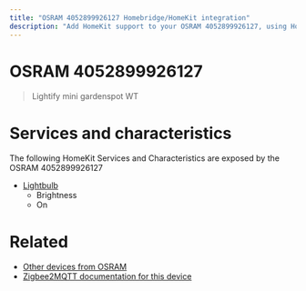 ```yaml
---
title: "OSRAM 4052899926127 Homebridge/HomeKit integration"
description: "Add HomeKit support to your OSRAM 4052899926127, using Homebridge, Zigbee2MQTT and homebridge-z2m."
---
```

<!---
This file has been GENERATED using src/docgen/docgen.ts
DO NOT EDIT THIS FILE MANUALLY!
-->
# OSRAM 4052899926127
> Lightify mini gardenspot WT


# Services and characteristics
The following HomeKit Services and Characteristics are exposed by
the OSRAM 4052899926127

* [Lightbulb](../../light.md)
  * Brightness
  * On


# Related
* [Other devices from OSRAM](../index.md#osram)
* [Zigbee2MQTT documentation for this device](https://www.zigbee2mqtt.io/devices/4052899926127.html)